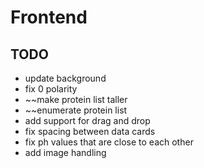 # Frontend

## TODO

- update background
- fix 0 polarity
- ~~make protein list taller
- ~~enumerate protein list
- add support for drag and drop
- fix spacing between data cards
- fix ph values that are close to each other
- add image handling
